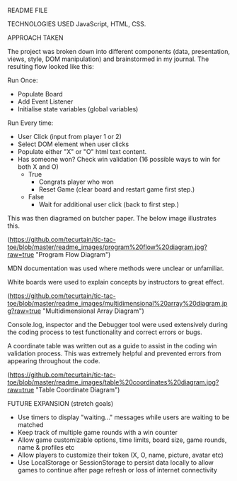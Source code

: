README FILE

TECHNOLOGIES USED
JavaScript, HTML, CSS.

APPROACH TAKEN

The project was broken down into different components (data, presentation, views, style, DOM manipulation) and brainstormed in my journal. The resulting flow looked like this:

Run Once:
* Populate Board
* Add Event Listener
* Initialise state variables (global variables)

Run Every time:
* User Click (input from player 1 or 2)
* Select DOM element when user clicks
* Populate either "X" or "O" html text content.
* Has someone won? Check win validation (16 possible ways to win for both X and O)
  * True
      * Congrats player who won
      * Reset Game (clear board and restart game first step.)
  * False
      * Wait for additional user click (back to first step.)

This was then diagramed on butcher paper.  The below image illustrates this.  

(https://github.com/tecurtain/tic-tac-toe/blob/master/readme_images/program%20flow%20diagram.jpg?raw=true "Program Flow Diagram")

MDN documentation was used where methods were unclear or unfamiliar.  

White boards were used to explain concepts by instructors to great effect.  

(https://github.com/tecurtain/tic-tac-toe/blob/master/readme_images/multidimensional%20array%20diagram.jpg?raw=true "Multidimensional Array Diagram")

Console.log, inspector and the Debugger tool were used extensively during the coding process to test functionality and correct errors or bugs.  

A coordinate table was written out as a guide to assist in the coding win validation process.  This was extremely helpful and prevented errors from appearing throughout the code.  

(https://github.com/tecurtain/tic-tac-toe/blob/master/readme_images/table%20coordinates%20diagram.jpg?raw=true "Table Coordinate Diagram")

FUTURE EXPANSION
(stretch goals)

* Use timers to display "waiting..." messages while users are waiting to be matched
* Keep track of multiple game rounds with a win counter
* Allow game customizable options, time limits, board size, game rounds, name & profiles etc
* Allow players to customize their token (X, O, name, picture, avatar etc)
* Use LocalStorage or SessionStorage to persist data locally to allow games to continue after page refresh or loss of internet connectivity
